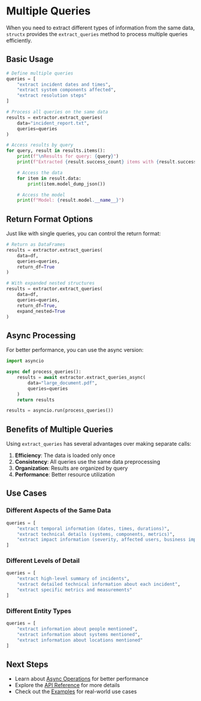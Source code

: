 # Multiple Queries

When you need to extract different types of information from the same data,
`structx` provides the `extract_queries` method to process multiple queries
efficiently.

## Basic Usage

```python
# Define multiple queries
queries = [
    "extract incident dates and times",
    "extract system components affected",
    "extract resolution steps"
]

# Process all queries on the same data
results = extractor.extract_queries(
    data="incident_report.txt",
    queries=queries
)

# Access results by query
for query, result in results.items():
    print(f"\nResults for query: {query}")
    print(f"Extracted {result.success_count} items with {result.success_rate:.1f}% success rate")

    # Access the data
    for item in result.data:
        print(item.model_dump_json())

    # Access the model
    print(f"Model: {result.model.__name__}")
```

## Return Format Options

Just like with single queries, you can control the return format:

```python
# Return as DataFrames
results = extractor.extract_queries(
    data=df,
    queries=queries,
    return_df=True
)

# With expanded nested structures
results = extractor.extract_queries(
    data=df,
    queries=queries,
    return_df=True,
    expand_nested=True
)
```

## Async Processing

For better performance, you can use the async version:

```python
import asyncio

async def process_queries():
    results = await extractor.extract_queries_async(
        data="large_document.pdf",
        queries=queries
    )
    return results

results = asyncio.run(process_queries())
```

## Benefits of Multiple Queries

Using `extract_queries` has several advantages over making separate calls:

1. **Efficiency**: The data is loaded only once
2. **Consistency**: All queries use the same data preprocessing
3. **Organization**: Results are organized by query
4. **Performance**: Better resource utilization

## Use Cases

### Different Aspects of the Same Data

```python
queries = [
    "extract temporal information (dates, times, durations)",
    "extract technical details (systems, components, metrics)",
    "extract impact information (severity, affected users, business impact)"
]
```

### Different Levels of Detail

```python
queries = [
    "extract high-level summary of incidents",
    "extract detailed technical information about each incident",
    "extract specific metrics and measurements"
]
```

### Different Entity Types

```python
queries = [
    "extract information about people mentioned",
    "extract information about systems mentioned",
    "extract information about locations mentioned"
]
```

## Next Steps

- Learn about [Async Operations](async-operations.md) for better performance
- Explore the [API Reference](../api/extractor.md) for more details
- Check out the [Examples](../examples/incident-analysis.md) for real-world use
  cases
